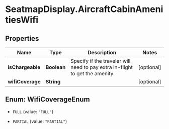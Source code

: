 # SeatmapDisplay.AircraftCabinAmenitiesWifi

## Properties

Name | Type | Description | Notes
------------ | ------------- | ------------- | -------------
**isChargeable** | **Boolean** | Specify if the traveler will need to pay extra in-flight to get the amenity | [optional] 
**wifiCoverage** | **String** |  | [optional] 



## Enum: WifiCoverageEnum


* `FULL` (value: `"FULL"`)

* `PARTIAL` (value: `"PARTIAL"`)




